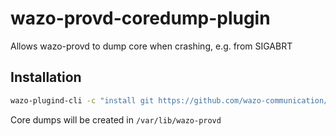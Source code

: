 # wazo-provd-coredump-plugin

Allows wazo-provd to dump core when crashing, e.g. from SIGABRT

## Installation

```sh
wazo-plugind-cli -c "install git https://github.com/wazo-communication/wazo-provd-coredump-plugin"
```

Core dumps will be created in `/var/lib/wazo-provd`
